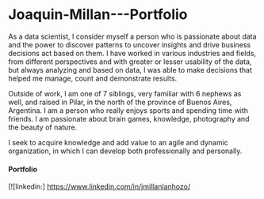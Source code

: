 # Joaquin-Millan---Portfolio


As a data scientist, I consider myself a person who is passionate about data and the power to discover patterns to uncover insights and drive business decisions act based on them. I have worked in various industries and fields, from different perspectives and with greater or lesser usability of the data, but always analyzing and based on data, I was able to make decisions that helped me manage, count and demonstrate results.

Outside of work, I am one of 7 siblings, very familiar with 6 nephews as well, and raised in Pilar, in the north of the province of Buenos Aires, Argentina. I am a person who really enjoys sports and spending time with friends. I am passionate about brain games, knowledge, photography and the beauty of nature.

I seek to acquire knowledge and add value to an agile and dynamic organization, in which I can develop both professionally and personally.


#### Portfolio

[![linkedin:] https://www.linkedin.com/in/jmillanlanhozo/
